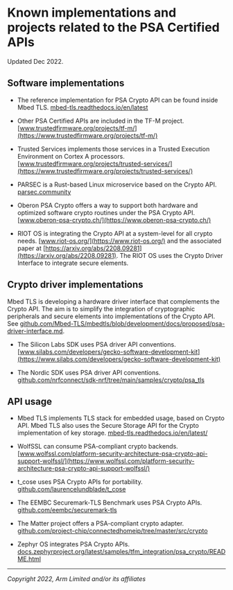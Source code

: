 <!--
SPDX-FileCopyrightText: Copyright 2022 Arm Limited and/or its affiliates <open-source-office@arm.com>
SPDX-License-Identifier: CC-BY-SA-4.0
-->

# Known implementations and projects related to the PSA Certified APIs

Updated Dec 2022.
 
## Software implementations

- The reference implementation for PSA Crypto API can be found inside Mbed TLS.
  [mbed-tls.readthedocs.io/en/latest](https://mbed-tls.readthedocs.io/en/latest/)

- Other PSA Certified APIs are included in the TF-M project.
  [www.trustedfirmware.org/projects/tf-m/](https://www.trustedfirmware.org/projects/tf-m/)

- Trusted Services implements those services in a Trusted Execution Environment on Cortex A processors.
  [www.trustedfirmware.org/projects/trusted-services/](https://www.trustedfirmware.org/projects/trusted-services/)

- PARSEC is a Rust-based Linux microservice based on the Crypto API.
  [parsec.community](https://parsec.community)

- Oberon PSA Crypto offers a way to support both hardware and optimized software crypto routines under the PSA Crypto API.
  [www.oberon-psa-crypto.ch/](https://www.oberon-psa-crypto.ch/)

- RIOT OS is integrating the Crypto API at a system-level for all crypto needs.
  [www.riot-os.org/](https://www.riot-os.org/) and the associated paper at [https://arxiv.org/abs/2208.09281](https://arxiv.org/abs/2208.09281). The RIOT OS uses the Crypto Driver Interface to integrate secure elements.


## Crypto driver implementations

Mbed TLS is developing a hardware driver interface that complements the Crypto API. The aim is to simplify the integration of cryptographic peripherals and secure elements into implementations of the Crypto API. See [github.com/Mbed-TLS/mbedtls/blob/development/docs/proposed/psa-driver-interface.md](https://github.com/Mbed-TLS/mbedtls/blob/development/docs/proposed/psa-driver-interface.md).

- The Silicon Labs SDK uses PSA driver API conventions.
  [www.silabs.com/developers/gecko-software-development-kit](https://www.silabs.com/developers/gecko-software-development-kit)

- The Nordic SDK uses PSA driver API conventions.
  [github.com/nrfconnect/sdk-nrf/tree/main/samples/crypto/psa_tls](https://github.com/nrfconnect/sdk-nrf/tree/main/samples/crypto/psa_tls)
 
 
## API usage

- Mbed TLS implements TLS stack for embedded usage, based on Crypto API. Mbed TLS also uses the Secure Storage API for the Crypto implementation of key storage.
  [mbed-tls.readthedocs.io/en/latest/](https://mbed-tls.readthedocs.io/en/latest/)

- WolfSSL can consume PSA-compliant crypto backends.
  [www.wolfssl.com/platform-security-architecture-psa-crypto-api-support-wolfssl/](https://www.wolfssl.com/platform-security-architecture-psa-crypto-api-support-wolfssl/)

- t_cose uses PSA Crypto APIs for portability.
  [github.com/laurencelundblade/t_cose](https://github.com/laurencelundblade/t_cose)

- The EEMBC Securemark-TLS Benchmark uses PSA Crypto APIs.
  [github.com/eembc/securemark-tls](https://github.com/eembc/securemark-tls)

- The Matter project offers a PSA-compliant crypto adapter.
  [github.com/project-chip/connectedhomeip/tree/master/src/crypto](https://github.com/project-chip/connectedhomeip/tree/master/src/crypto)

- Zephyr OS integrates PSA Crypto APIs.
  [docs.zephyrproject.org/latest/samples/tfm_integration/psa_crypto/README.html](https://docs.zephyrproject.org/latest/samples/tfm_integration/psa_crypto/README.html)

----

*Copyright 2022, Arm Limited and/or its affiliates*

